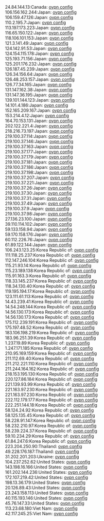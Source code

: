 24.84.144.13:Canada: [ovpn config](vpn/24_84_144_13.ovpn)  
106.156.162.244:Japan: [ovpn config](vpn/106_156_162_244.ovpn)  
106.159.47.126:Japan: [ovpn config](vpn/106_159_47_126.ovpn)  
110.2.195.7:Japan: [ovpn config](vpn/110_2_195_7.ovpn)  
113.197.173.223:Japan: [ovpn config](vpn/113_197_173_223.ovpn)  
116.65.150.122:Japan: [ovpn config](vpn/116_65_150_122.ovpn)  
118.106.101.153:Japan: [ovpn config](vpn/118_106_101_153.ovpn)  
121.3.141.49:Japan: [ovpn config](vpn/121_3_141_49.ovpn)  
124.142.91.53:Japan: [ovpn config](vpn/124_142_91_53.ovpn)  
124.154.115.178:Japan: [ovpn config](vpn/124_154_115_178.ovpn)  
125.193.71.156:Japan: [ovpn config](vpn/125_193_71_156.ovpn)  
125.201.176.232:Japan: [ovpn config](vpn/125_201_176_232.ovpn)  
126.187.45.239:Japan: [ovpn config](vpn/126_187_45_239.ovpn)  
126.34.156.64:Japan: [ovpn config](vpn/126_34_156_64.ovpn)  
126.48.253.157:Japan: [ovpn config](vpn/126_48_253_157.ovpn)  
126.77.34.165:Japan: [ovpn config](vpn/126_77_34_165.ovpn)  
131.147.162.38:Japan: [ovpn config](vpn/131_147_162_38.ovpn)  
131.147.36.195:Japan: [ovpn config](vpn/131_147_36_195.ovpn)  
139.101.144.123:Japan: [ovpn config](vpn/139_101_144_123.ovpn)  
14.101.4.186:Japan: [ovpn config](vpn/14_101_4_186.ovpn)  
152.165.209.167:Japan: [ovpn config](vpn/152_165_209_167.ovpn)  
153.214.4.12:Japan: [ovpn config](vpn/153_214_4_12.ovpn)  
164.70.153.131:Japan: [ovpn config](vpn/164_70_153_131.ovpn)  
202.122.221.4:Japan: [ovpn config](vpn/202_122_221_4.ovpn)  
218.216.73.197:Japan: [ovpn config](vpn/218_216_73_197.ovpn)  
219.100.37.114:Japan: [ovpn config](vpn/219_100_37_114.ovpn)  
219.100.37.146:Japan: [ovpn config](vpn/219_100_37_146.ovpn)  
219.100.37.163:Japan: [ovpn config](vpn/219_100_37_163.ovpn)  
219.100.37.177:Japan: [ovpn config](vpn/219_100_37_177.ovpn)  
219.100.37.179:Japan: [ovpn config](vpn/219_100_37_179.ovpn)  
219.100.37.181:Japan: [ovpn config](vpn/219_100_37_181.ovpn)  
219.100.37.186:Japan: [ovpn config](vpn/219_100_37_186.ovpn)  
219.100.37.198:Japan: [ovpn config](vpn/219_100_37_198.ovpn)  
219.100.37.207:Japan: [ovpn config](vpn/219_100_37_207.ovpn)  
219.100.37.221:Japan: [ovpn config](vpn/219_100_37_221.ovpn)  
219.100.37.26:Japan: [ovpn config](vpn/219_100_37_26.ovpn)  
219.100.37.30:Japan: [ovpn config](vpn/219_100_37_30.ovpn)  
219.100.37.31:Japan: [ovpn config](vpn/219_100_37_31.ovpn)  
219.100.37.49:Japan: [ovpn config](vpn/219_100_37_49.ovpn)  
219.100.37.9:Japan: [ovpn config](vpn/219_100_37_9.ovpn)  
219.100.37.98:Japan: [ovpn config](vpn/219_100_37_98.ovpn)  
27.136.23.100:Japan: [ovpn config](vpn/27_136_23_100.ovpn)  
39.110.114.102:Japan: [ovpn config](vpn/39_110_114_102.ovpn)  
59.133.158.94:Japan: [ovpn config](vpn/59_133_158_94.ovpn)  
59.170.158.176:Japan: [ovpn config](vpn/59_170_158_176.ovpn)  
60.112.226.76:Japan: [ovpn config](vpn/60_112_226_76.ovpn)  
61.89.122.144:Japan: [ovpn config](vpn/61_89_122_144.ovpn)  
106.243.123.25:Korea Republic of: [ovpn config](vpn/106_243_123_25.ovpn)  
111.118.25.237:Korea Republic of: [ovpn config](vpn/111_118_25_237.ovpn)  
112.147.246.104:Korea Republic of: [ovpn config](vpn/112_147_246_104.ovpn)  
115.21.93.14:Korea Republic of: [ovpn config](vpn/115_21_93_14.ovpn)  
115.23.189.138:Korea Republic of: [ovpn config](vpn/115_23_189_138.ovpn)  
115.91.163.3:Korea Republic of: [ovpn config](vpn/115_91_163_3.ovpn)  
118.33.145.237:Korea Republic of: [ovpn config](vpn/118_33_145_237.ovpn)  
118.34.130.40:Korea Republic of: [ovpn config](vpn/118_34_130_40.ovpn)  
119.195.194.17:Korea Republic of: [ovpn config](vpn/119_195_194_17.ovpn)  
123.111.61.113:Korea Republic of: [ovpn config](vpn/123_111_61_113.ovpn)  
14.43.239.41:Korea Republic of: [ovpn config](vpn/14_43_239_41.ovpn)  
14.54.248.144:Korea Republic of: [ovpn config](vpn/14_54_248_144.ovpn)  
14.56.130.173:Korea Republic of: [ovpn config](vpn/14_56_130_173.ovpn)  
14.56.130.173:Korea Republic of: [ovpn config](vpn/14_56_130_173.ovpn)  
175.112.239.191:Korea Republic of: [ovpn config](vpn/175_112_239_191.ovpn)  
175.197.48.52:Korea Republic of: [ovpn config](vpn/175_197_48_52.ovpn)  
183.106.198.219:Korea Republic of: [ovpn config](vpn/183_106_198_219.ovpn)  
183.96.251.39:Korea Republic of: [ovpn config](vpn/183_96_251_39.ovpn)  
1.237.19.89:Korea Republic of: [ovpn config](vpn/1_237_19_89.ovpn)  
1.247.171.185:Korea Republic of: [ovpn config](vpn/1_247_171_185.ovpn)  
210.95.169.159:Korea Republic of: [ovpn config](vpn/210_95_169_159.ovpn)  
211.112.69.40:Korea Republic of: [ovpn config](vpn/211_112_69_40.ovpn)  
211.212.221.110:Korea Republic of: [ovpn config](vpn/211_212_221_110.ovpn)  
211.244.164.162:Korea Republic of: [ovpn config](vpn/211_244_164_162.ovpn)  
218.153.195.130:Korea Republic of: [ovpn config](vpn/218_153_195_130.ovpn)  
220.127.86.184:Korea Republic of: [ovpn config](vpn/220_127_86_184.ovpn)  
221.139.93.99:Korea Republic of: [ovpn config](vpn/221_139_93_99.ovpn)  
221.163.97.230:Korea Republic of: [ovpn config](vpn/221_163_97_230.ovpn)  
221.163.97.230:Korea Republic of: [ovpn config](vpn/221_163_97_230.ovpn)  
222.112.179.177:Korea Republic of: [ovpn config](vpn/222_112_179_177.ovpn)  
222.251.144.18:Korea Republic of: [ovpn config](vpn/222_251_144_18.ovpn)  
58.124.24.92:Korea Republic of: [ovpn config](vpn/58_124_24_92.ovpn)  
58.125.135.45:Korea Republic of: [ovpn config](vpn/58_125_135_45.ovpn)  
58.228.91.147:Korea Republic of: [ovpn config](vpn/58_228_91_147.ovpn)  
58.232.210.97:Korea Republic of: [ovpn config](vpn/58_232_210_97.ovpn)  
58.239.224.37:Korea Republic of: [ovpn config](vpn/58_239_224_37.ovpn)  
59.10.234.29:Korea Republic of: [ovpn config](vpn/59_10_234_29.ovpn)  
61.84.247.6:Korea Republic of: [ovpn config](vpn/61_84_247_6.ovpn)  
223.204.250.90:Thailand: [ovpn config](vpn/223_204_250_90.ovpn)  
49.228.176.187:Thailand: [ovpn config](vpn/49_228_176_187.ovpn)  
31.202.201.203:Ukraine: [ovpn config](vpn/31_202_201_203.ovpn)  
104.237.252.62:United States: [ovpn config](vpn/104_237_252_62.ovpn)  
143.198.16.166:United States: [ovpn config](vpn/143_198_16_166.ovpn)  
161.202.144.236:United States: [ovpn config](vpn/161_202_144_236.ovpn)  
172.107.219.42:United States: [ovpn config](vpn/172_107_219_42.ovpn)  
198.13.36.179:United States: [ovpn config](vpn/198_13_36_179.ovpn)  
20.126.89.43:United States: [ovpn config](vpn/20_126_89_43.ovpn)  
23.243.158.113:United States: [ovpn config](vpn/23_243_158_113.ovpn)  
40.115.193.146:United States: [ovpn config](vpn/40_115_193_146.ovpn)  
45.76.147.33:United States: [ovpn config](vpn/45_76_147_33.ovpn)  
113.23.68.180:Viet Nam: [ovpn config](vpn/113_23_68_180.ovpn)  
42.117.245.25:Viet Nam: [ovpn config](vpn/42_117_245_25.ovpn)  
